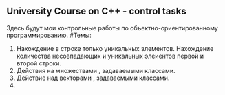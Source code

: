## University Course on C++ - control tasks
Здесь будут мои контрольные работы по объектно-ориентированному программированию.
#Темы:
1. Нахождение в строке только уникальных элементов. Нахождение количества несовпадающих и уникальных элеиентов первой и второй строки.
2. Действия на множествами , задаваемыми классами.
3. Действие над векторами , задаваемыми классами.
4.

